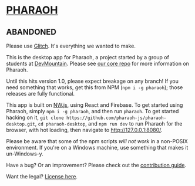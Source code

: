 # [PHARAOH](http://pharaoh.js.org)

## ABANDONED

Please use [Glitch](https://glitch.me). It's everything we wanted to make.

This is the desktop app for Pharaoh, a project started by a group of students at
[DevMountain](https://github.com/devmountain). Please see [our core repo](https://github.com/pharaoh-js/pharaoh.git)
for more information on Pharaoh.

Until this hits version 1.0, please expect breakage on any branch!
If you need something that works, get this from NPM (`npm i -g pharaoh`); those releases are fully functional.

This app is built on [NW.js](https://github.com/nwjs), using React and Firebase. To get started using Pharaoh, simply
`npm i -g pharaoh`, and then run `pharaoh`. To get started hacking on it, `git clone
https://github.com/pharaoh-js/pharaoh-desktop.git`, `cd pharaoh-desktop`, and `npm run dev` to run Pharaoh for the
browser, with hot loading, then navigate to <http://127.0.0.1:8080/>.

Please be aware that some of the npm scripts _will not work_ in a non-POSIX environment. If you're on a Windows
machine, use something that makes it un-Windows-y.

Have a bug? Or an improvement? Please check out the [contribution guide](CONTRIBUTING.md).

Want the legal? [License here](LICENSE.md).

